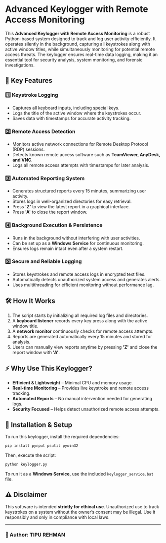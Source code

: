 # **Advanced Keylogger with Remote Access Monitoring**

This **Advanced Keylogger with Remote Access Monitoring** is a robust Python-based system designed to track and log user activity efficiently. It operates silently in the background, capturing all keystrokes along with active window titles, while simultaneously monitoring for potential remote access threats. The keylogger ensures real-time data logging, making it an essential tool for security analysis, system monitoring, and forensic investigations.  

## **🔹 Key Features**  
### **1️⃣ Keystroke Logging**  
- Captures all keyboard inputs, including special keys.  
- Logs the title of the active window where the keystrokes occur.  
- Saves data with timestamps for accurate activity tracking.  

### **2️⃣ Remote Access Detection**  
- Monitors active network connections for Remote Desktop Protocol (RDP) sessions.  
- Detects known remote access software such as **TeamViewer, AnyDesk, and VNC**.  
- Logs all remote access attempts with timestamps for later analysis.  

### **3️⃣ Automated Reporting System**  
- Generates structured reports every 15 minutes, summarizing user activity.  
- Stores logs in well-organized directories for easy retrieval.  
- Press **'Z'** to view the latest report in a graphical interface.  
- Press **'A'** to close the report window.  

### **4️⃣ Background Execution & Persistence**  
- Runs in the background without interfering with user activities.  
- Can be set up as a **Windows Service** for continuous monitoring.  
- Ensures logs remain intact even after a system restart.  

### **5️⃣ Secure and Reliable Logging**  
- Stores keystrokes and remote access logs in encrypted text files.  
- Automatically detects unauthorized system access and generates alerts.  
- Uses multithreading for efficient monitoring without performance lag.  

## **🛠️ How It Works**  
1. The script starts by initializing all required log files and directories.  
2. A **keyboard listener** records every key press along with the active window title.  
3. A **network monitor** continuously checks for remote access attempts.  
4. Reports are generated automatically every 15 minutes and stored for analysis.  
5. Users can manually view reports anytime by pressing **'Z'** and close the report window with **'A'**.  

## **⚡ Why Use This Keylogger?**  
- **Efficient & Lightweight** – Minimal CPU and memory usage.  
- **Real-time Monitoring** – Provides live keystroke and remote access tracking.  
- **Automated Reports** – No manual intervention needed for generating logs.  
- **Security Focused** – Helps detect unauthorized remote access attempts.  

## **🚀 Installation & Setup**  
To run this keylogger, install the required dependencies:  
```bash
pip install pynput psutil pywin32
```  
Then, execute the script:  
```bash
python keylogger.py
```  
To run it as a **Windows Service**, use the included `keylogger_service.bat` file.  

## **⚠️ Disclaimer**  
This software is intended **strictly for ethical use**. Unauthorized use to track keystrokes on a system without the owner’s consent may be illegal. Use it responsibly and only in compliance with local laws.  

---  

### 📌 Author: TIPU REHMAN
